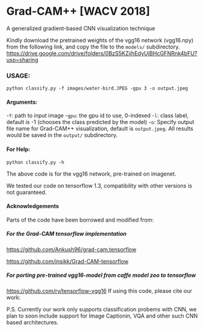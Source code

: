 # Grad-CAM++ [WACV 2018]
A generalized gradient-based CNN visualization technique

Kindly download the pretrained weights of the vgg16 network (vgg16.npy) from the following link, and copy the file to the `models/` subdirectory.
https://drive.google.com/drive/folders/0BzS5KZjihEdyUjBHcGFNRnk4bFU?usp=sharing

### USAGE:
```python classify.py -f images/water-bird.JPEG -gpu 3 -o output.jpeg ```


#### Arguments:
-`f`: path to input image
-`gpu`: the gpu id to use, 0-indexed
-`l`: class label, default is -1 (chooses the class predicted by the model)
-`o`: Specify output file name for Grad-CAM++ visualization, default is `output.jpeg`. All results would be saved in the `output/` subdirectory.



#### For Help:
```python classify.py -h ```


The above code is for the vgg16 network, pre-trained on imagenet.

We tested our code on tensorflow 1.3, compatibility with other versions is not guaranteed.

#### Acknowledgements
Parts of the code have been borrowed and modified from: 
##### For the Grad-CAM tensorflow implementation
https://github.com/Ankush96/grad-cam.tensorflow

https://github.com/insikk/Grad-CAM-tensorflow

##### For porting pre-trained vgg16-model from caffe model zoo to tensorflow
https://github.com/ry/tensorflow-vgg16
If using this code, please cite our work:


P.S. Currently our work only supports classification probems with CNN, we plan to soon include support for Image Captionin, VQA and other such CNN based architectures.
